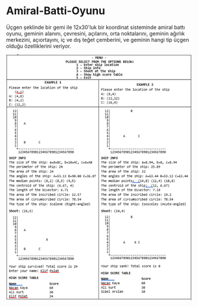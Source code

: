 # Amiral-Batti-Oyunu
Üçgen şeklinde bir gemi ile 12x30'luk bir koordinat sisteminde amiral battı oyunu, geminin alanını, çevresini, açılarını, orta noktalarını, geminin ağırlık merkezini, açıortayını, iç ve dış teğet çemberini, ve geminin hangi tip üçgen olduğu özelliklerini veriyor.

![banner resmi](https://github.com/emrepiristinee/Amiral-Batti-Oyunu/blob/main/BattleShip/BattleShip/banner.png)
